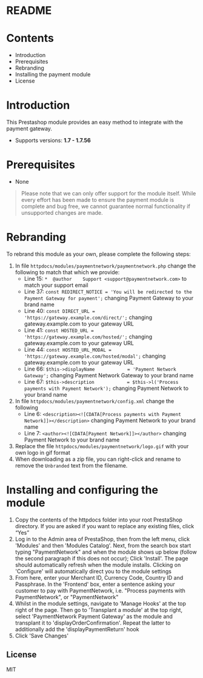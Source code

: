 # README

# Contents

- Introduction
- Prerequisites
- Rebranding
- Installing the payment module
- License

# Introduction

This Prestashop module provides an easy method to integrate with the payment gateway.
 - Supports versions: **1.7 - 1.7.56**

# Prerequisites

- None

> Please note that we can only offer support for the module itself. While every effort has been made to ensure the payment module is complete and bug free, we cannot guarantee normal functionality if unsupported changes are made.

# Rebranding

To rebrand this module as your own, please complete the following steps:

1. In file `httpdocs/modules/paymentnetwork/paymentnetwork.php` change the following to match that which we provide:
	- Line 15: `*  @author    Support <support@paymentnetwork.com>` to match your support email
	- Line 37: `const REDIRECT_NOTICE = 'You will be redirected to the Payment Gateway for payment';` changing Payment Gateway to your brand name
	- Line 40: `const DIRECT_URL = 'https://gateway.example.com/direct/';` changing gateway.example.com to your gateway URL
	- Line 41: `const HOSTED_URL = 'https://gateway.example.com/hosted/';` changing gateway.example.com to your gateway URL
	- Line 44: `const HOSTED_URL_MODAL = 'https://gateway.example.com/hosted/modal';` changing gateway.example.com to your gateway URL
	- Line 66: `$this->displayName            = 'Payment Network Gateway';` changing Payment Network Gateway to your brand name
	- Line 67: `$this->description            = $this->l('Process payments with Payment Network');` changing Payment Network to your brand name
2. In file `httpdocs/modules/paymentnetwork/config.xml` change the following
	- Line 6: `<description><![CDATA[Process payments with Payment Network]]></description>` changing Payment Network to your brand name
	- Line 7: `<author><![CDATA[Payment Network]]></author>` changing Payment Network to your brand name
3. Replace the file `httpdocs/modules/paymentnetwork/logo.gif` with your own logo in gif format
4. When downloading as a zip file, you can right-click and rename to remove the `Unbranded` text from the filename.

# Installing and configuring the module

1. Copy the contents of the httpdocs folder into your root PrestaShop directory. If you are asked if you want to replace any existing files, click “Yes”
2. Log in to the Admin area of PrestaShop, then from the left menu, click 'Modules' and then 'Modules Catalog'. Next, from the search box start typing "PaymentNetwork" and when the module shows up below (follow the second paragraph if this does not occur); Click 'Install'. The page should automatically refresh when the module installs. Clicking on 'Configure' will automatically direct you to the module settings
3. From here, enter your Merchant ID, Currency Code, Country ID and Passphrase. In the 'Frontend' box, enter a sentence asking your customer to pay with PaymentNetwork, i.e. "Process payments with PaymentNetwork", or "PaymentNetwork"
4. Whilst in the module settings, navigate to 'Manage Hooks' at the top right of the page. Then go to 'Transplant a module' at the top right, select 'PaymentNetwork Payment Gateway' as the module and transplant it to 'displayOrderConfirmation'. Repeat the latter to additionally add the 'displayPaymentReturn' hook
5. Click 'Save Changes'


License
----
MIT
